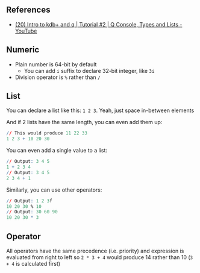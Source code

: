 ## References

- [(20) Intro to kdb+ and q | Tutorial #2 | Q Console, Types and Lists - YouTube](https://www.youtube.com/watch?v=TBHRVCnH8u4)

## Numeric

- Plain number is 64-bit by default
  - You can add `i` suffix to declare 32-bit integer, like `3i`
- Division operator is `%` rather than `/`

## List

You can declare a list like this: `1 2 3`. Yeah, just space in-between elements

And if 2 lists have the same length, you can even add them up:

```q
// This would produce 11 22 33
1 2 3 + 10 20 30
```

You can even add a single value to a list:

```q
// Output: 3 4 5
1 + 2 3 4
// Output: 3 4 5
2 3 4 + 1
```

Similarly, you can use other operators:

```q
// Output: 1 2 3f
10 20 30 % 10
// Output: 30 60 90
10 20 30 * 3
```

## Operator

All operators have the same precedence (i.e. priority) and expression is evaluated from right to left so `2 * 3 + 4` would produce 14 rather than 10 (`3 + 4` is calculated first)
